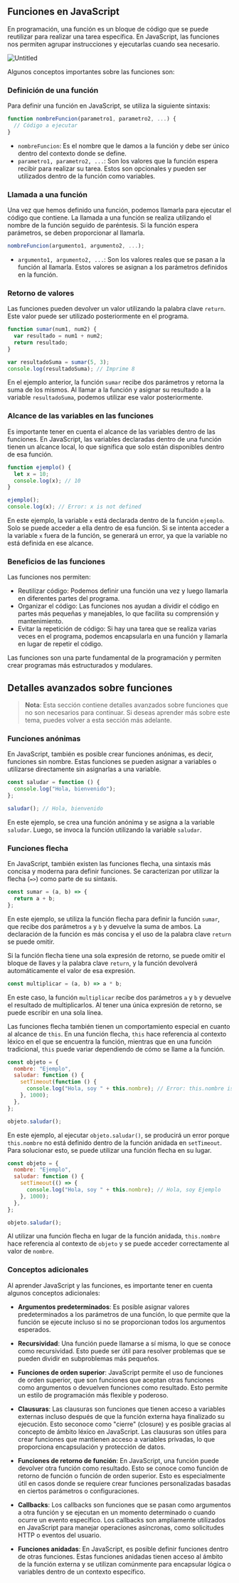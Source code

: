 ## Funciones en JavaScript

En programación, una función es un bloque de código que se puede reutilizar para realizar una tarea específica. En JavaScript, las funciones nos permiten agrupar instrucciones y ejecutarlas cuando sea necesario.

![Untitled](../../assets/images/function.png)

Algunos conceptos importantes sobre las funciones son:

### Definición de una función

Para definir una función en JavaScript, se utiliza la siguiente sintaxis:

```javascript
function nombreFuncion(parametro1, parametro2, ...) {
  // Código a ejecutar
}
```

- `nombreFuncion`: Es el nombre que le damos a la función y debe ser único dentro del contexto donde se define.
- `parametro1, parametro2, ...`: Son los valores que la función espera recibir para realizar su tarea. Estos son opcionales y pueden ser utilizados dentro de la función como variables.

### Llamada a una función

Una vez que hemos definido una función, podemos llamarla para ejecutar el código que contiene. La llamada a una función se realiza utilizando el nombre de la función seguido de paréntesis. Si la función espera parámetros, se deben proporcionar al llamarla.

```javascript
nombreFuncion(argumento1, argumento2, ...);
```

- `argumento1, argumento2, ...`: Son los valores reales que se pasan a la función al llamarla. Estos valores se asignan a los parámetros definidos en la función.

### Retorno de valores

Las funciones pueden devolver un valor utilizando la palabra clave `return`. Este valor puede ser utilizado posteriormente en el programa.

```javascript
function sumar(num1, num2) {
  var resultado = num1 + num2;
  return resultado;
}

var resultadoSuma = sumar(5, 3);
console.log(resultadoSuma); // Imprime 8
```

En el ejemplo anterior, la función `sumar` recibe dos parámetros y retorna la suma de los mismos. Al llamar a la función y asignar su resultado a la variable `resultadoSuma`, podemos utilizar ese valor posteriormente.

### Alcance de las variables en las funciones

Es importante tener en cuenta el alcance de las variables dentro de las funciones. En JavaScript, las variables declaradas dentro de una función tienen un alcance local, lo que significa que solo están disponibles dentro de esa función.

```javascript
function ejemplo() {
  let x = 10;
  console.log(x); // 10
}

ejemplo();
console.log(x); // Error: x is not defined
```

En este ejemplo, la variable `x` está declarada dentro de la función `ejemplo`. Solo se puede acceder a ella dentro de esa función. Si se intenta acceder a la variable `x` fuera de la función, se generará un error, ya que la variable no está definida en ese alcance.

### Beneficios de las funciones

Las funciones nos permiten:

- Reutilizar código: Podemos definir una función una vez y luego llamarla en diferentes partes del programa.
- Organizar el código: Las funciones nos ayudan a dividir el código en partes más pequeñas y manejables, lo que facilita su comprensión y mantenimiento.
- Evitar la repetición de código: Si hay una tarea que se realiza varias veces en el programa, podemos encapsularla en una función y llamarla en lugar de repetir el código.

Las funciones son una parte fundamental de la programación y permiten crear programas más estructurados y modulares.

## Detalles avanzados sobre funciones

> **Nota**: Esta sección contiene detalles avanzados sobre funciones que no son necesarios para continuar. Si deseas aprender más sobre este tema, puedes volver a esta sección más adelante.

### Funciones anónimas

En JavaScript, también es posible crear funciones anónimas, es decir, funciones sin nombre. Estas funciones se pueden asignar a variables o utilizarse directamente sin asignarlas a una variable.

```javascript
const saludar = function () {
  console.log("Hola, bienvenido");
};

saludar(); // Hola, bienvenido
```

En este ejemplo, se crea una función anónima y se asigna a la variable `saludar`. Luego, se invoca la función utilizando la variable `saludar`.

### Funciones flecha

En JavaScript, también existen las funciones flecha, una sintaxis más concisa y moderna para definir funciones. Se caracterizan por utilizar la flecha (`=>`) como parte de su sintaxis.

```javascript
const sumar = (a, b) => {
  return a + b;
};
```

En este ejemplo, se utiliza la función flecha para definir la función `sumar`, que recibe dos parámetros `a` y `b` y devuelve la suma de ambos. La declaración de la función es más concisa y el uso de la palabra clave `return` se puede omitir.

Si la función flecha tiene una sola expresión de retorno, se puede omitir el bloque de llaves y la palabra clave `return`, y la función devolverá automáticamente el valor de esa expresión.

```javascript
const multiplicar = (a, b) => a * b;
```

En este caso, la función `multiplicar` recibe dos parámetros `a` y `b` y devuelve el resultado de multiplicarlos. Al tener una única expresión de retorno, se puede escribir en una sola línea.

Las funciones flecha también tienen un comportamiento especial en cuanto al alcance de `this`. En una función flecha, `this` hace referencia al contexto léxico en el que se encuentra la función, mientras que en una función tradicional, `this` puede variar dependiendo de cómo se llame a la función.

```javascript
const objeto = {
  nombre: "Ejemplo",
  saludar: function () {
    setTimeout(function () {
      console.log("Hola, soy " + this.nombre); // Error: this.nombre is undefined
    }, 1000);
  },
};

objeto.saludar();
```

En este ejemplo, al ejecutar `objeto.saludar()`, se producirá un error porque `this.nombre` no está definido dentro de la función anidada en `setTimeout`. Para solucionar esto, se puede utilizar una función flecha en su lugar.

```javascript
const objeto = {
  nombre: "Ejemplo",
  saludar: function () {
    setTimeout(() => {
      console.log("Hola, soy " + this.nombre); // Hola, soy Ejemplo
    }, 1000);
  },
};

objeto.saludar();
```

Al utilizar una función flecha en lugar de la función anidada, `this.nombre` hace referencia al contexto de `objeto` y se puede acceder correctamente al valor de `nombre`.

### Conceptos adicionales

Al aprender JavaScript y las funciones, es importante tener en cuenta algunos conceptos adicionales:

- **Argumentos predeterminados**: Es posible asignar valores predeterminados a los parámetros de una función, lo que permite que la función se ejecute incluso si no se proporcionan todos los argumentos esperados.

- **Recursividad**: Una función puede llamarse a sí misma, lo que se conoce como recursividad. Esto puede ser útil para resolver problemas que se pueden dividir en subproblemas más pequeños.

- **Funciones de orden superior**: JavaScript permite el uso de funciones de orden superior, que son funciones que aceptan otras funciones como argumentos o devuelven funciones como resultado. Esto permite un estilo de programación más flexible y poderoso.

- **Clausuras**: Las clausuras son funciones que tienen acceso a variables externas incluso después de que la función externa haya finalizado su ejecución. Esto seconoce como "cierre" (closure) y es posible gracias al concepto de ámbito léxico en JavaScript. Las clausuras son útiles para crear funciones que mantienen acceso a variables privadas, lo que proporciona encapsulación y protección de datos.

- **Funciones de retorno de función**: En JavaScript, una función puede devolver otra función como resultado. Esto se conoce como función de retorno de función o función de orden superior. Esto es especialmente útil en casos donde se requiere crear funciones personalizadas basadas en ciertos parámetros o configuraciones.

- **Callbacks**: Los callbacks son funciones que se pasan como argumentos a otra función y se ejecutan en un momento determinado o cuando ocurre un evento específico. Los callbacks son ampliamente utilizados en JavaScript para manejar operaciones asíncronas, como solicitudes HTTP o eventos del usuario.

- **Funciones anidadas**: En JavaScript, es posible definir funciones dentro de otras funciones. Estas funciones anidadas tienen acceso al ámbito de la función externa y se utilizan comúnmente para encapsular lógica o variables dentro de un contexto específico.
